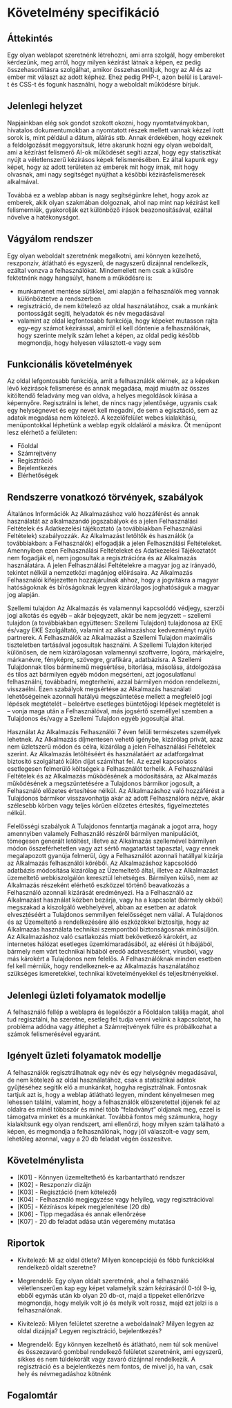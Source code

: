 # Követelmény specifikáció

## Áttekintés

Egy olyan weblapot szeretnénk létrehozni, ami arra szolgál, hogy embereket kérdezünk, meg arról, hogy milyen kézírást látnak a képen, ez pedig összehasonlításra szolgálhat, amikor összehasonlítjuk, hogy az AI és az ember mit választ az adott képhez. Ehez pedig PHP-t, azon belül is Laravel-t és CSS-t és fogunk használni, hogy a weboldalt működésre bírjuk.

## Jelenlegi helyzet

Napjainkban elég sok gondot szokott okozni, hogy nyomtatványokban, hivatalos dokumentumokban a nyomtatott részek mellett vannak kézzel írott sorok is, mint például a dátum, aláírás stb. Annak érdekében, hogy ezeknek a feldolgozását meggyorsítsuk, létre akarunk hozni egy olyan weboldalt, ami a kézírást felismerő AI-ok működését segíti azzal, hogy egy statisztikát nyújt a véletlenszerű kézírásos képek felismerésében. Ez által kapunk egy képet, hogy az adott területen az emberek mit hogy írnak, mit hogy olvasnak, ami nagy segítséget nyújthat a későbbi kézírásfelismerések alkalmával.

Továbbá ez a weblap abban is nagy segítségünkre lehet, hogy azok az emberek, akik olyan szakmában dolgoznak, ahol nap mint nap kézírást kell felismerniük, gyakorolják ezt különböző írások beazonosításával, ezáltal növelve a hatékonyságot.

## Vágyálom rendszer

Egy olyan weboldalt szeretnénk megalkotni, ami könnyen kezelhető, reszponzív, átlátható és egyszerű, de nagyszerű dizájnnal rendelkezik, ezáltal vonzva a felhasználókat. Mindemellett nem csak a külsőre fektetnénk nagy hangsúlyt, hanem a működésre is:

- munkamenet mentése sütikkel, ami alapján a felhasználók meg vannak  különböztetve a rendszerben
- regisztráció, de nem kötelező az oldal használatához, csak a munkánk pontosságát segíti, helyadatok és név megadásával
- valamint az oldal legfontosabb funkciója, hogy képeket mutasson rajta egy-egy számot kézirással, amiről el kell döntenie a felhasználónak, hogy szerinte melyik szám lehet a képen, az oldal pedig később megmondja, hogy helyesen választott-e vagy sem

## Funkcionális követelmények

Az oldal lefgontosabb funkciója, amit a felhasználók elérnek, az a képeken lévő kézirások felismerése és annak megadása, majd miuátn az összes kitöltendő feladvány meg van oldva, a helyes megoldások kiírása a képernyőre. Regisztrálni is lehet, de nincs nagy jelentősége, ugyanis csak egy helységnevet és egy nevet kell megadni, de sem a egisztáció, sem az adatok megadása nem kötelező. A kezelőfelület webes kialakítású, menüpontokkal léphetünk a weblap egyik oldaláról a másikra. Öt menüpont lesz elérhető a felületen:

- Főoldal
- Számrejtvény
- Regisztráció
- Bejelentkezés
- Elérhetőségek

## Rendszerre vonatkozó törvények, szabályok

Általános Információk Az Alkalmazáshoz való hozzáférést és annak használatát az alkalmazandó jogszabályok és a jelen Felhasználási Feltételek és Adatkezelési tájékoztató (a továbbiakban Felhasználási Feltételek) szabályozzák. Az Alkalmazást letöltők és használók (a továbbiakban: a Felhasználók) elfogadják a jelen Felhasználási Feltételeket. Amennyiben ezen Felhasználási Feltételeket és Adatkezelési Tájékoztatót nem fogadják el, nem jogosultak a regisztrációra és az Alkalmazás használatára. A jelen Felhasználási Feltételekre a magyar jog az irányadó, tekintet nélkül a nemzetközi magánjog előírásaira. Az Alkalmazás Felhasználói kifejezetten hozzájárulnak ahhoz, hogy a jogvitákra a magyar hatóságoknak és bíróságoknak legyen kizárólagos joghatóságuk a magyar jog alapján.

Szellemi tulajdon Az Alkalmazás és valamennyi kapcsolódó védjegy, szerzői jogi alkotás és egyéb – akár bejegyzett, akár be nem jegyzett – szellemi tulajdon (a továbbiakban együttesen: Szellemi Tulajdon) tulajdonosa az EKE és/vagy EKE Szolgáltató, valamint az alkalmazáshoz kedvezményt nyújtó partnerek. A Felhasználók az Alkalmazást a Szellemi Tulajdon maximális tiszteletben tartásával jogosultak használni. A Szellemi Tulajdon kiterjed különösen, de nem kizárólagosan valamennyi szoftverre, logóra, márkajelre, márkanévre, fényképre, szövegre, grafikára, adatbázisra. A Szellemi Tulajdonnak tilos bárminemű megsértése, bitorlása, másolása, átdolgozása és tilos azt bármilyen egyéb módon megsérteni, azt jogosulatlanul felhasználni, továbbadni, megterhelni, azzal bármilyen módon rendelkezni, visszaélni. Ezen szabályok megsértése az Alkalmazás használati lehetőségeinek azonnali hatályú megszüntetése mellett a megfelelő jogi lépések megtételét – beleértve esetleges büntetőjogi lépések megtételét is – vonja maga után a Felhasználóval, más jogsértő személlyel szemben a Tulajdonos és/vagy a Szellemi Tulajdon egyéb jogosultjai által.

Használat Az Alkalmazás Felhasználói 7 éven felüli természetes személyek lehetnek. Az Alkalmazás díjmentesen vehető igénybe, kizárólag privát, azaz nem üzletszerű módon és célra, kizárólag a jelen Felhasználási Feltételek szerint. Az Alkalmazás letöltéséért és használatáért az adatforgalmat biztosító szolgáltató külön díjat számíthat fel. Az ezzel kapcsolatos esetlegesen felmerülő költségek a Felhasználót terhelik. A Felhasználási Feltételek és az Alkalmazás működésének a módosítására, az Alkalmazás működésének a megszüntetésére a Tulajdonos bármikor jogosult, a Felhasználó előzetes értesítése nélkül. Az Alkalmazáshoz való hozzáférést a Tulajdonos bármikor visszavonhatja akár az adott Felhasználóra nézve, akár szélesebb körben vagy teljes körűen előzetes értesítés, figyelmeztetés nélkül.

Felelősségi szabályok A Tulajdonos fenntartja magának a jogot arra, hogy amennyiben valamely Felhasználó részéről bármilyen manipulációt, tömegesen generált letöltést, illetve az Alkalmazás szellemével bármilyen módon összeférhetetlen vagy azt sértő magatartást tapasztal, vagy ennek megalapozott gyanúja felmerül, úgy a Felhasználót azonnali hatállyal kizárja az Alkalmazás felhasználói köréből. Az Alkalmazáshoz kapcsolódó adatbázis módosítása kizárólag az Üzemeltető által, illetve az Alkalmazást üzemeltető webkiszolgálón keresztül lehetséges. Bármilyen külső, nem az Alkalmazás részeként elérhető eszközzel történő beavatkozás a Felhasználó azonnali kizárását eredményezi. Ha a Felhasználó az Alkalmazást használat közben bezárja, vagy ha a kapcsolat (bármely okból) megszakad a kiszolgáló webhelyével, abban az esetben az adatok elvesztéséért a Tulajdonos semmilyen felelősséget nem vállal. A Tulajdonos és az Üzemeltető a rendelkezésére álló eszközökkel biztosítja, hogy az Alkalmazás használata technikai szempontból biztonságosnak minősüljön. Az Alkalmazáshoz való csatlakozás miatt bekövetkező károkért, az internetes hálózat esetleges üzemkimaradásából, az elérési út hibájából, bármely nem várt technikai hibából eredő adatvesztésért, vírusból, vagy más károkért a Tulajdonos nem felelős. A Felhasználóknak minden esetben fel kell mérniük, hogy rendelkeznek-e az Alkalmazás használatához szükséges ismeretekkel, technikai követelményekkel és teljesítményekkel.

## Jelenlegi üzleti folyamatok modellje

A felhasználó fellép a weblapra és legelőször a Főoldalon találja magát, ahol tud regisztálni, ha szeretne, esetleg fel tudja venni velünk a kapcsolatot, ha probléma adódna vagy átléphet a Számrejtvények fülre és próbálkozhat a számok felismerésével egyaránt.

## Igényelt üzleti folyamatok modellje

A felhasználók regisztrálhatnak egy név és egy helységnév megadásával, de nem kötelező az oldal használatához, csak a statisztikai adatok gyűjtéséhez segítik elő a munkánkat, hogyha regisztrálnak. Fontosnak tartjuk azt is, hogy a weblap átlátható legyen, mindent kényelmesen meg lehessen találni, valamint, hogy a felhasználók előszeretettel jöjjenek fel az oldalra és minél többször és minél több “feladványt” oldjanak meg, ezzel is támogatva minket és a munkánkat. Továbbá fontos még számunkra, hogy kialakítsunk egy olyan rendszert, ami ellenőrzi, hogy milyen szám található a képen, és megmondja a felhasználónak, hogy jól válaszolt-e vagy sem, lehetőleg azonnal, vagy a 20 db feladat végén összesítve.

## Követelménylista

- [K01] - Könnyen üzemeltethető és karbantartható rendszer
- [K02] - Reszponzív dizájn
- [K03] - Regisztáció (nem kötelező)
- [K04] - Felhasználó megjegyzése vagy helyileg, vagy regisztrációval
- [K05] - Kézírásos képek megjelenítése (20 db)
- [K06] - Tipp megadása és annak ellenőrzése
- [K07] - 20 db feladat adása után végeremény mutatása

## Riportok

- Kivitelező: Mi az oldal ötlete? Milyen koncepciójú és főbb funkciókkal rendelkező oldalt szeretne?
- Megrendelő: Egy olyan oldalt szeretnénk, ahol a felhasználó véletlenszerűen kap egy képet valamelyik szám kézírásáról 0-tól 9-ig, ebből egymás után kb olyan 20 db-ot, majd a tippeket ellenőrizve megmondja, hogy melyik volt jó és melyik volt rossz, majd ezt jelzi is a felhasználónak.

- Kivitelező: Milyen felületet szeretne a weboldalnak? Milyen legyen az oldal dizájnja? Legyen regisztráció, bejelentkezés?
- Megrendelő: Egy könnyen kezelhető és átlátható, nem túl sok menüvel és összezavaró gombbal rendelkező felületet szeretnénk, ami egyszerű, sikkes és nem túldekorált vagy zavaró dizájnnal rendelkezik. A regisztráció és a bejelentkezés nem fontos, de mivel jó, ha van, csak hely és névmegadáshoz kötnénk

## Fogalomtár